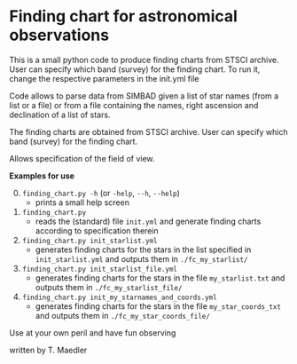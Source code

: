 # Finding chart for astronomical observations
This is a small python code to produce finding charts from
STSCI archive. User can specify which band (survey) for the finding chart.
To run it, change the respective parameters in the init.yml file

Code allows to parse data from SIMBAD given a list of star names (from a list or a file) or
from a file containing the names, right ascension and declination of a list of stars.

The finding charts are obtained from STSCI archive. User can specify which band (survey) for the finding chart. 

Allows specification of the field of view.

**Examples for use**

0) `finding_chart.py -h` (or `-help`, `--h`, `--help`)
   - prints a small help screen
1) `finding_chart.py` 
   - reads the (standard) file `init.yml` and generate finding charts according to specification therein
2) `finding_chart.py init_starlist.yml` 
   - generates finding charts for the stars in the list specified in `init_starlist.yml` and outputs them in `./fc_my_starlist/`
3) `finding_chart.py init_starlist_file.yml` 
   - generates finding charts for the stars in the file `my_starlist.txt` and outputs them in `./fc_my_starlist_file/`
4) `finding_chart.py init_my_starnames_and_coords.yml`  
   - generates finding charts for the stars in the file `my_star_coords_txt` and outputs them in `./fc_my_star_coords_file/`
   
Use at your own peril and have fun observing

written by T. Maedler
